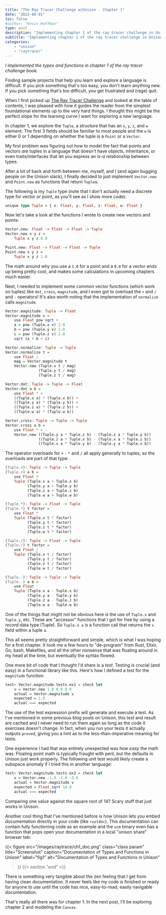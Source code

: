 ```yaml
---
title: "The Ray Tracer Challenge w/Unison - Chapter 1"
date: "2022-08-01"
toc: false
#author: "Kevin Hoffman"
type: post
description: "Implementing chapter 1 of the ray tracer challenge in Unison"
subtitle: "Implementing chapter 1 of the ray tracer challenge in Unison"
categories: 
    - "unison"
    - "raytracer"
---
```

_I implemented the types and functions in chapter 1 of the ray tracer challenge book._

<!--more-->

Finding sample projects that help you learn and explore a language is difficult. If you pick something that's too easy, you don't learn anything new. If you pick something that's too difficult, you get frustrated and (rage) quit.

When I first picked up [The Ray Tracer Challenge](https://pragprog.com/titles/jbtracer/the-ray-tracer-challenge/) and looked at the table of contents, I was pleased with how it guides the reader from the simplest foundational elements up to the very hard things. I thought this might be the perfect slope for the learning curve I want for exploring a new language.

In chapter 1, we explore the `Tuple`, a structure that has an `x`, `y`, `z`, and `w` element. The first 3 fields should be familiar to most people and the `w` is either 0 or 1 depending on whether the tuple is a `Point` or a `Vector`.

My first problem was figuring out how to model the fact that points and vectors _are_ tuples in a language that doesn't have objects, inheritance, or even traits/interfaces that let you express an _is-a_ relationship between types.

After a lot of back and forth between me, myself, and I (and again bugging people on the Unison slack), I finally decided to just implement `Vector.new` and `Point.new` as functions that return `Tuple`s.

The following is my `Tuple` type (note that I don't actually need a discrete type for vector or point, as you'll see as I show more code):

```haskell
unique type Tuple = { x: Float, y: Float, z: Float, w: Float }
```

Now let's take a look at the functions I wrote to create new vectors and points:

```haskell
Vector.new: Float -> Float -> Float -> Tuple
Vector.new x y z =
    Tuple x y z 0.0

Point.new: Float -> Float -> Float -> Tuple
Point.new x y z =
    Tuple x y z 1.0
```
The math around why you use a `1.0` for a point and a `0.0` for a vector ends up being pretty cool, and makes some calculations in upcoming chapters much easier.

Next, I needed to implement some common vector functions (which work on tuples) like `dot`, `cross`, `magnitude`, and I even got to overload the `+` and `/` and `-` operators! It's also worth noting that the implementation of `normalize` calls `magnitude`.

```haskell
Vector.magnitude: Tuple -> Float
Vector.magnitude v =
    use Float pow sqrt +
    a = pow (Tuple.x v) 2.0
    b = pow (Tuple.y v) 2.0
    c = pow (Tuple.z v) 2.0
    sqrt (a + b + c)

Vector.normalize: Tuple -> Tuple
Vector.normalize t =
    use Float /
    mag = Vector.magnitude t
    Vector.new (Tuple.x t / mag)
               (Tuple.y t / mag)
               (Tuple.z t / mag)

Vector.dot: Tuple -> Tuple -> Float 
Vector.dot a b =
    use Float * +    
    ((Tuple.x a) * (Tuple.x b)) +
    ((Tuple.y a) * (Tuple.y b)) +
    ((Tuple.z a) * (Tuple.z b)) +
    ((Tuple.w a) * (Tuple.w b))

Vector.cross: Tuple -> Tuple -> Tuple
Vector.cross a b =
    use Float * + -
    Vector.new ((Tuple.y a * Tuple.z b) - (Tuple.z a * Tuple.y b))
               ((Tuple.z a * Tuple.x b) - (Tuple.x a * Tuple.z b))
               ((Tuple.x a * Tuple.y b) - (Tuple.y a * Tuple.x b))
```

The operator overloads for `+` `-` `*` and `/` all apply generally to tuples, so the overloads are part of that type:

```haskell
(Tuple.+): Tuple -> Tuple -> Tuple
(Tuple.+) a b =
    use Float + 
    Tuple (Tuple.x a + Tuple.x b)
          (Tuple.y a + Tuple.y b)
          (Tuple.z a + Tuple.z b)
          (Tuple.w a + Tuple.w b)

(Tuple.*): Tuple -> Float -> Tuple
(Tuple.*) t factor =
    use Float *
    Tuple (Tuple.x t * factor)
          (Tuple.y t * factor)
          (Tuple.z t * factor)
          (Tuple.w t * factor)

(Tuple./): Tuple -> Float -> Tuple
(Tuple./) t factor =
    use Float /
    Tuple (Tuple.x t / factor)
          (Tuple.y t / factor)
          (Tuple.z t / factor)
          (Tuple.w t / factor)

(Tuple.-): Tuple -> Tuple -> Tuple
(Tuple.-) a b =
    use Float -
    Tuple (Tuple.x a - Tuple.x b)
          (Tuple.y a - Tuple.y b)
          (Tuple.z a - Tuple.z b)
          (Tuple.w a - Tuple.w b)
```

One of the things that might not be obvious here is the use of `Tuple.x` and `Tuple.y`, etc. These are "accessor" functions that I got for free by using a _record_ data type (Tuple). So `Tuple.x a` is a function call that returns the `x` field within a tuple `a`.

This all seems pretty straightforward and simple, which is what I was hoping for a first chapter. It took me a few hours to "de-program" from Rust, Elixir, Go, bash, Makefiles, and all the other nonsense that was floating around in my head at the time, but eventually the syntax flowed.

One more bit of code that I thought I'd share is a _test_. Testing is crucial (and easy) in a functional library like this. Here's how I defined a test for the `magnitude` function:

```haskell
test> Vector.magnitude.tests.ex1 = check let
    v = Vector.new 1.0 0.0 0.0
    actual = Vector.magnitude v
    expected = 1.0
    actual === expected
```
The use of the test expression prefix will generate and execute a test. As I've mentioned in some previous blog posts on Unison, this test and result are cached and I never need to run them again so long as the code it exercises doesn't change. In fact, when you run your tests it actually outputs `proved`, giving you a hint as to the less-than-imperative meaning for tests.

One experience I had that was entirely unexpected was how _easy_ the math was. Floating point math is typically fraught with peril, but the defaults in Unison just work properly. The following unit test would likely create a subspace anomaly if I tried this in another language:

```haskell
test> Vector.magnitude.tests.ex2 = check let
    v = Vector.new -1.0 -2.0 -3.0
    actual = Vector.magnitude v
    expected = Float.sqrt 14.0
    actual === expected
```
Comparing one value against the square root of 14? Scary stuff that just works in Unison.

Another cool thing that I've mentioned before is how Unison lets you embed documentation directly in your code (like `rustdoc`). This documentation can contain fully functioning code as an example and the `ucm` binary even has a function that pops open your documentation in a local "unison share" browser tab:

{{< figure
  src="/images/raytrace/ch1_doc.png"
  class="class param"
  title="Screenshot"
  caption="Documentation of Types and Functions in Unison"
  label="fig1"
  alt="Documentation of Types and Functions in Unison"  
 >}}
{{< section "end" >}}

There is something very tangible about the zen feeling that I get from having clean documentation. It never feels like my code is finished or ready for anyone to use until the code has nice, easy-to-read, easily navigable documentation.

That's really all there was for chapter 1. In the next post, I'll be exploring chapter 2 and modeling the `Canvas`.